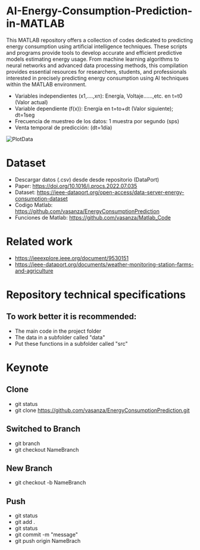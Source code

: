 # AI-Energy-Consumption-Prediction-in-MATLAB
This MATLAB repository offers a collection of codes dedicated to predicting energy consumption using artificial intelligence techniques. These scripts and programs provide tools to develop accurate and efficient predictive models estimating energy usage. From machine learning algorithms to neural networks and advanced data processing methods, this compilation provides essential resources for researchers, students, and professionals interested in precisely predicting energy consumption using AI techniques within the MATLAB environment.

- Variables independientes (x1,....,xn): Energía, Voltaje......,etc. en t=t0 (Valor actual)
- Variable dependiente (f(x)): Energía en t=to+dt (Valor siguiente); dt=1seg
- Frecuencia de muestreo de los datos: 1 muestra por segundo (sps)
- Venta temporal de predicción: (dt=1día)

![PlotData](https://user-images.githubusercontent.com/12642226/146457419-5fc2353d-1ba6-47a3-909a-08c84e34458b.jpg)

# Dataset
- Descargar datos (.csv) desde desde repositorio (DataPort)
- Paper: https://doi.org/10.1016/j.procs.2022.07.035
- Dataset: https://ieee-dataport.org/open-access/data-server-energy-consumption-dataset
- Codigo Matlab: https://github.com/vasanza/EnergyConsumptionPrediction
- Funciones de Matlab: https://github.com/vasanza/Matlab_Code

# Related work
- https://ieeexplore.ieee.org/document/9530151
- https://ieee-dataport.org/documents/weather-monitoring-station-farms-and-agriculture

# Repository technical specifications
## To work better it is recommended:
- The main code in the project folder
- The data in a subfolder called "data"
- Put these functions in a subfolder called "src"

# Keynote
## Clone
- git status
- git clone https://github.com/vasanza/EnergyConsumptionPrediction.git
## Switched to Branch
- git branch
- git checkout NameBranch
## New Branch
- git checkout -b NameBranch
## Push
- git status
- git add .
- git status
- git commit -m "message"
- git push origin NameBrach
